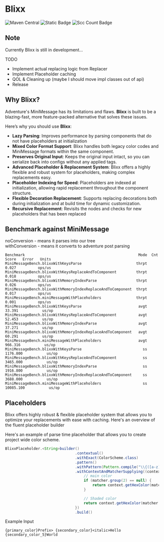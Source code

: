 # Blixx
![Maven Central](https://img.shields.io/maven-central/v/dev.oop778.blixx/blixx-core)
![Static Badge](https://img.shields.io/badge/Java_version-8-brightgreene)
![Scc Count Badge](https://sloc.xyz/github/oop-778/blixx?category=code)

## Note
Currently Blixx is still in development...

TODO
- Implement actual replacing logic from Replacer
- Implement Placeholder caching
- QOL & Cleaning up (maybe I should move impl classes out of api)
- Release

## Why Blixx?

Adventure's MiniMessage has its limitations and flaws. **Blixx** is built to be a blazing-fast, more feature-packed alternative that solves these issues.

Here’s why you should use **Blixx**:

- **Lazy Parsing**: Improves performance by parsing components that do not have placeholders at initialization
- **Mixed Color Format Support**: Blixx handles both legacy color codes and MiniMessage formats within the same component.
- **Preserves Original Input**: Keeps the original input intact, so you can serialize back into configs without any applied tags.
- **Advanced Placeholder & Replacement System**: Blixx offers a highly flexible and robust system for placeholders, making complex replacements easy.
- **Placeholder Indexing for Speed**: Placeholders are indexed at initialization, allowing rapid replacement throughout the component structure.
- **Flexible Decoration Replacement**: Supports replacing decorations both during initialization and at build time for dynamic customization.
- **Recursive Replacement**: Revisits the nodes and checks for new placeholders that has been replaced

## Benchmark against MiniMessage
noConversion - means it parses into our tree  
withConversion - means it converts to adventure post parsing  
```text
Benchmark                                                    Mode  Cnt      Score   Error   Units
MiniMessageBench.blixxWithKeysParse                         thrpt           0.027          ops/us
MiniMessageBench.blixxWithKeysReplaceAndToComponent         thrpt           0.018          ops/us
MiniMessageBench.blixxWithMemoryIndexParse                  thrpt           0.026          ops/us
MiniMessageBench.blixxWithMemoryIndexReplaceAndToComponent  thrpt           0.017          ops/us
MiniMessageBench.miniMessageWithPlaceholders                thrpt           0.001          ops/us
MiniMessageBench.blixxWithKeysParse                          avgt          33.391           us/op
MiniMessageBench.blixxWithKeysReplaceAndToComponent          avgt          52.453           us/op
MiniMessageBench.blixxWithMemoryIndexParse                   avgt          37.271           us/op
MiniMessageBench.blixxWithMemoryIndexReplaceAndToComponent   avgt          60.291           us/op
MiniMessageBench.miniMessageWithPlaceholders                 avgt         966.316           us/op
MiniMessageBench.blixxWithKeysParse                            ss        1176.800           us/op
MiniMessageBench.blixxWithKeysReplaceAndToComponent            ss        3465.000           us/op
MiniMessageBench.blixxWithMemoryIndexParse                     ss        1916.800           us/op
MiniMessageBench.blixxWithMemoryIndexReplaceAndToComponent     ss        3688.000           us/op
MiniMessageBench.miniMessageWithPlaceholders                   ss       10085.100           us/op

```

## Placeholders
Blixx offers highly robust & flexible placeholder system that allows you to optimize your replacements with ease with caching.
Here's an overview of the fluent placeholder builder

Here's an example of parse time placeholder that allows you to create project wide color scheme.
```java
BlixxPlaceholder.<String>builder()
                                .contextual()
                                .withExact(ColorScheme.class)
                                .pattern()
                                .withPattern(Pattern.compile("\\{([a-z]+)_color(?:_([1-9]))?}"))
                                .withContextAndMatcherSupplying((context, matcher) -> {
                                    // main color
                                    if (matcher.group(2) == null) {
                                        return context.getHexColor(matcher.group(1), 0);
                                    }

                                    // Shaded color
                                    return context.getHexColor(matcher.group(1), Integer.parseInt(matcher.group(2)));
                                })
                                .build()
```
Example Input
```aiignore
{primary_color}Prefix> {secondary_color}<italic>Hello {secondary_color_5}World
```